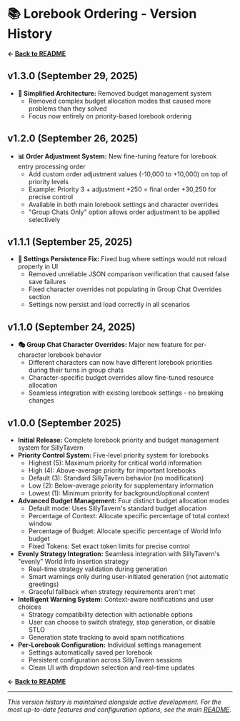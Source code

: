 # 📚 Lorebook Ordering - Version History

**← [Back to README](README.md)**

## v1.3.0 (September 29, 2025)
- **🔧 Simplified Architecture:** Removed budget management system
  - Removed complex budget allocation modes that caused more problems than they solved
  - Focus now entirely on priority-based lorebook ordering

## v1.2.0 (September 26, 2025)
- **📊 Order Adjustment System:** New fine-tuning feature for lorebook entry processing order
  - Add custom order adjustment values (-10,000 to +10,000) on top of priority levels
  - Example: Priority 3 + adjustment +250 = final order +30,250 for precise control
  - Available in both main lorebook settings and character overrides
  - "Group Chats Only" option allows order adjustment to be applied selectively

## v1.1.1 (September 25, 2025)
- **🔧 Settings Persistence Fix:** Fixed bug where settings would not reload properly in UI
  - Removed unreliable JSON comparison verification that caused false save failures
  - Fixed character overrides not populating in Group Chat Overrides section
  - Settings now persist and load correctly in all scenarios

## v1.1.0 (September 24, 2025)
- **🎭 Group Chat Character Overrides:** Major new feature for per-character lorebook behavior
  - Different characters can now have different lorebook priorities during their turns in group chats
  - Character-specific budget overrides allow fine-tuned resource allocation
  - Seamless integration with existing lorebook settings - no breaking changes

## v1.0.0 (September 2025)
- **Initial Release:** Complete lorebook priority and budget management system for SillyTavern
- **Priority Control System:** Five-level priority system for lorebooks
  - Highest (5): Maximum priority for critical world information
  - High (4): Above-average priority for important lorebooks
  - Default (3): Standard SillyTavern behavior (no modification)
  - Low (2): Below-average priority for supplementary information
  - Lowest (1): Minimum priority for background/optional content
- **Advanced Budget Management:** Four distinct budget allocation modes
  - Default mode: Uses SillyTavern's standard budget allocation
  - Percentage of Context: Allocate specific percentage of total context window
  - Percentage of Budget: Allocate specific percentage of World Info budget
  - Fixed Tokens: Set exact token limits for precise control
- **Evenly Strategy Integration:** Seamless integration with SillyTavern's "evenly" World Info insertion strategy
  - Real-time strategy validation during generation
  - Smart warnings only during user-initiated generation (not automatic greetings)
  - Graceful fallback when strategy requirements aren't met
- **Intelligent Warning System:** Context-aware notifications and user choices
  - Strategy compatibility detection with actionable options
  - User can choose to switch strategy, stop generation, or disable STLO
  - Generation state tracking to avoid spam notifications
- **Per-Lorebook Configuration:** Individual settings management
  - Settings automatically saved per lorebook
  - Persistent configuration across SillyTavern sessions
  - Clean UI with dropdown selection and real-time updates

**← [Back to README](README.md)**

---

*This version history is maintained alongside active development. For the most up-to-date features and configuration options, see the main [README](README.md).*